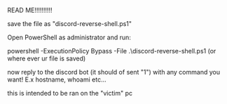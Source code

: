READ ME!!!!!!!!!!

save the file as "discord-reverse-shell.ps1"

Open PowerShell as administrator and run:

powershell -ExecutionPolicy Bypass -File .\discord-reverse-shell.ps1 (or where ever ur file is saved)

now reply to the discord bot (it should of sent "1") with any command you want! E.x hostname, whoami etc...

this is intended to be ran on the "victim" pc
